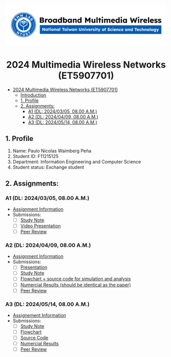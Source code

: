![](./assets/lab-logo.jpg)

# <center> 2024 Multimedia Wireless Networks (ET5907701) </center>

- [ 2024 Multimedia Wireless Networks (ET5907701) ](#-2024-multimedia-wireless-networks-et5907701-)
  - [Introduction](#introduction)
  - [1. Profile](#1-profile)
  - [2. Assignments:](#2-assignments)
    - [A1 (DL: 2024/03/05, 08.00 A.M.)](#a1-dl-20240305-0800-am)
    - [A2 (DL: 2024/04/09, 08.00 A.M.)](#a2-dl-20240409-0800-am)
    - [A3 (DL: 2024/05/14, 08.00 A.M.)](#a3-dl-20240514-0800-am)

## 1. Profile
1. Name:  Paulo Nicolas Waimberg Peña
2. Student ID: F11215125
3. Department: Information Engineering and Computer Science
4. Student status: Exchange student

## 2. Assignments:

### A1 (DL: 2024/03/05, 08.00 A.M.)
- [Assignment Information](https://github.com/bmw-ece-ntust/multimedia-wireless-network?tab=readme-ov-file#a1-deadline-35-0800-am)
- Submissions:
  - [ ] [Study Note](https://github.com/bmw-ece-ntust/multimedia-wireless-network/blob/2024-F11215125-Paulo-Nicolas-Waimberg-Peña/Study_Notes/Assignment1_StudyNotes.md#1-5-minute-presentation-tips)
  - [ ] [Video Presentation](https://youtu.be/1Zq0tARZIUE)
  - [ ] [Peer Review](https://forms.gle/tPVAdfAc4hBiUtg88)

### A2 (DL: 2024/04/09, 08.00 A.M.)
- [Assignment Information](https://github.com/bmw-ece-ntust/multimedia-wireless-network?tab=readme-ov-file#a2-deadline-49-0800-am)
- Submissions:
  - [ ] [Presentation](https://docs.google.com/presentation/d/1cE8tA-nfETkykqxWGILHKOPCjhzoT1MphHg8vQpbTYQ/edit?usp=sharing)
  - [ ] [Study Note](https://github.com/bmw-ece-ntust/multimedia-wireless-network/blob/2024-F11215125-Paulo-Nicolas-Waimberg-Peña/Study_Notes/Assignment2_StudyNotes.md)
  - [ ] [Flowchart + source code for simulation and analysis](https://github.com/bmw-ece-ntust/multimedia-wireless-network/blob/2024-F11215125-Paulo-Nicolas-Waimberg-Peña/Study_Notes/Assignment2_StudyNotes.md#flowchart-of-simulation)
  - [ ] [Numercial Results (should be identical as the paper)](https://github.com/bmw-ece-ntust/multimedia-wireless-network/blob/2024-F11215125-Paulo-Nicolas-Waimberg-Peña/Study_Notes/Assignment2_StudyNotes.md#output)
  - [ ] [Peer Review](https://forms.gle/njd22Apu7ZGTbKzJ7)

### A3 (DL: 2024/05/14, 08.00 A.M.)
- [Assignement Information](https://github.com/bmw-ece-ntust/multimedia-wireless-network?tab=readme-ov-file#a3-deadline-514-0800-am)
- Submissions:
  - [ ] [Study Note](Study_Notes/Assignment_3/Assignment_3.md)
  - [ ] [Flowchart](Study_Notes/Assignment_3/Assignment_3.md#Flowchart)
  - [ ] [Source Code]()
  - [ ] [Numercial Results](Study_Notes/Assignment_3/Assignment_3.md#Conclusion)
  - [ ] [Peer Review](https://forms.gle/yVtjYqxZyRgcjbeE8)
